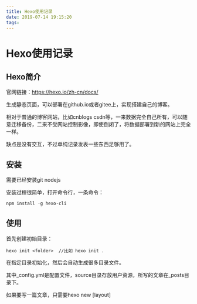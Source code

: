 ```yaml
---
title: Hexo使用记录
date: 2019-07-14 19:15:20
tags:
---
```


# Hexo使用记录

## Hexo简介

官网链接：https://hexo.io/zh-cn/docs/

生成静态页面，可以部署在github.io或者gitee上，实现搭建自己的博客。

相对于普通的博客网站，比如cnblogs csdn等，一来数据完全自己所有，可以随意迁移备份，二来不受网站控制影像，即使倒闭了，将数据部署到新的网站上完全一样。

缺点是没有交互，不过单纯记录发表一些东西足够用了。

## 安装

需要已经安装git  nodejs

安装过程很简单，打开命令行，一条命令：

```powershell
npm install -g hexo-cli
```



## 使用

首先创建初始目录：

```
hexo init <folder>  //比如 hexo init .
```

在指定目录初始化，然后会自动生成很多目录文件。

其中_config.yml是配置文件，source目录存放用户资源，所写的文章在\_posts目录下。

如果要写一篇文章，只需要hexo new  [layout]<title> ，不过刚接触，没使用layout，只是

```
hexo new 文章名
```

来添加新文章。文章对应\_posts目录下的一个md文件，使用markdown语法进行编辑即可，Typora用起来挺不错，尤其是打印机模式和专注模式。

文章写完可以通过 

```
hexo g
```

来生成，然后通过

```
hexo server -p 80
```

在本地查看，如果直接hexo s，默认端口是4000。

确认无误后可以部署到server上，比如github.io，

```
hexo d
```

进行部署，然后github.io下就可以看到了。

当然前提是需要在_config.yml中进行设置，主要是在最后面的deploy项目

 ```
deploy:
  type: git 
  repo: XXXXXX
  branch: master
 ```

需要注意的是，：和值之间要有一个空格。，repo里面填写github.io对应的git即可。



## 其他

github网络会有一些问题，本来是部署在gitee上的，不过可能是用到了一些墙外的资源，同样的内容，部署在github上的显示效果和在 本地一样，但是在gitee上就只是单纯的文本了，完全没了主题效果。好在目前够用，后面得想办法处理下，可能需要进行更换主题之类的操作。



## 更新

gitee上也没有问题，需要创建和用户名完全一样的仓库，其他和GitHub一样。











